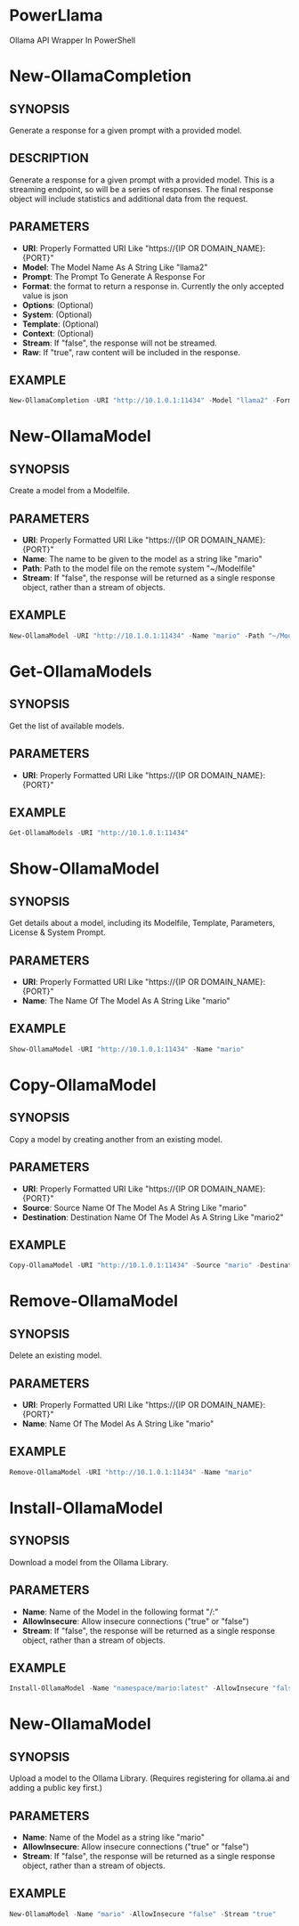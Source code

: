 # PowerLlama

Ollama API Wrapper In PowerShell

# New-OllamaCompletion

## SYNOPSIS

Generate a response for a given prompt with a provided model.

## DESCRIPTION

Generate a response for a given prompt with a provided model. This is a streaming endpoint, so will be a series of responses. The final response object will include statistics and additional data from the request.

## PARAMETERS

- **URI**: Properly Formatted URI Like "https://{IP OR DOMAIN_NAME}:{PORT}"
- **Model**: The Model Name As A String Like "llama2"
- **Prompt**: The Prompt To Generate A Response For
- **Format**: the format to return a response in. Currently the only accepted value is json
- **Options**: (Optional)
- **System**: (Optional)
- **Template**: (Optional)
- **Context**: (Optional)
- **Stream**: If "false", the response will not be streamed.
- **Raw**: If "true", raw content will be included in the response.

## EXAMPLE

```powershell
New-OllamaCompletion -URI "http://10.1.0.1:11434" -Model "llama2" -Format json -Prompt "Why is the sky blue?" -Stream "false"
```

# New-OllamaModel

## SYNOPSIS

Create a model from a Modelfile.

## PARAMETERS

- **URI**: Properly Formatted URI Like "https://{IP OR DOMAIN_NAME}:{PORT}"
- **Name**: The name to be given to the model as a string like "mario"
- **Path**: Path to the model file on the remote system "~/Modelfile"
- **Stream**: If "false", the response will be returned as a single response object, rather than a stream of objects.

## EXAMPLE

```powershell
New-OllamaModel -URI "http://10.1.0.1:11434" -Name "mario" -Path "~/Modelfile" -Stream "false"
```

# Get-OllamaModels

## SYNOPSIS

Get the list of available models.

## PARAMETERS

- **URI**: Properly Formatted URI Like "https://{IP OR DOMAIN_NAME}:{PORT}"

## EXAMPLE

```powershell
Get-OllamaModels -URI "http://10.1.0.1:11434"
```

# Show-OllamaModel

## SYNOPSIS

Get details about a model, including its Modelfile, Template, Parameters, License & System Prompt.

## PARAMETERS

- **URI**: Properly Formatted URI Like "https://{IP OR DOMAIN_NAME}:{PORT}"
- **Name**: The Name Of The Model As A String Like "mario"

## EXAMPLE

```powershell
Show-OllamaModel -URI "http://10.1.0.1:11434" -Name "mario"
```

# Copy-OllamaModel

## SYNOPSIS

Copy a model by creating another from an existing model.

## PARAMETERS

- **URI**: Properly Formatted URI Like "https://{IP OR DOMAIN_NAME}:{PORT}"
- **Source**: Source Name Of The Model As A String Like "mario"
- **Destination**: Destination Name Of The Model As A String Like "mario2"

## EXAMPLE

```powershell
Copy-OllamaModel -URI "http://10.1.0.1:11434" -Source "mario" -Destination "mario2"
```

# Remove-OllamaModel

## SYNOPSIS

Delete an existing model.

## PARAMETERS

- **URI**: Properly Formatted URI Like "https://{IP OR DOMAIN_NAME}:{PORT}"
- **Name**: Name Of The Model As A String Like "mario"

## EXAMPLE

```powershell
Remove-OllamaModel -URI "http://10.1.0.1:11434" -Name "mario"
```

# Install-OllamaModel

## SYNOPSIS

Download a model from the Ollama Library.

## PARAMETERS

- **Name**: Name of the Model in the following format "<namespace>/<model>:<tag>"
- **AllowInsecure**: Allow insecure connections ("true" or "false")
- **Stream**: If "false", the response will be returned as a single response object, rather than a stream of objects.

## EXAMPLE

```powershell
Install-OllamaModel -Name "namespace/mario:latest" -AllowInsecure "false" -Stream "true"
```

# New-OllamaModel

## SYNOPSIS

Upload a model to the Ollama Library. (Requires registering for ollama.ai and adding a public key first.)

## PARAMETERS

- **Name**: Name of the Model as a string like "mario"
- **AllowInsecure**: Allow insecure connections ("true" or "false")
- **Stream**: If "false", the response will be returned as a single response object, rather than a stream of objects.

## EXAMPLE

```powershell
New-OllamaModel -Name "mario" -AllowInsecure "false" -Stream "true"
```
